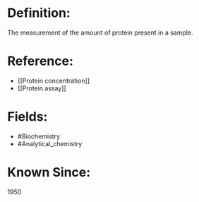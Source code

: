 

# Definition:
The measurement of the amount of protein present in a sample.

# Reference:
- [[Protein concentration]]
- [[Protein assay]]

# Fields: 
- #Biochemistry
- #Analytical_chemistry

# Known Since:
1950

